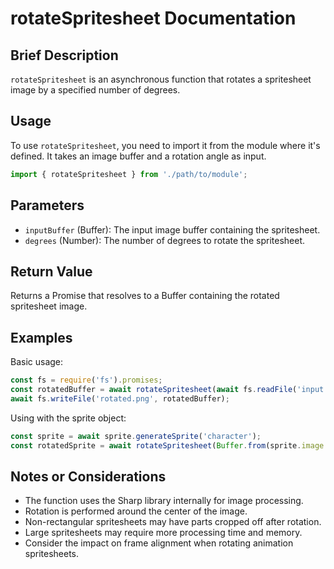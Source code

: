 # rotateSpritesheet Documentation

## Brief Description
`rotateSpritesheet` is an asynchronous function that rotates a spritesheet image by a specified number of degrees.

## Usage
To use `rotateSpritesheet`, you need to import it from the module where it's defined. It takes an image buffer and a rotation angle as input.

```javascript
import { rotateSpritesheet } from './path/to/module';
```

## Parameters
- `inputBuffer` (Buffer): The input image buffer containing the spritesheet.
- `degrees` (Number): The number of degrees to rotate the spritesheet.

## Return Value
Returns a Promise that resolves to a Buffer containing the rotated spritesheet image.

## Examples

Basic usage:
```javascript
const fs = require('fs').promises;
const rotatedBuffer = await rotateSpritesheet(await fs.readFile('input.png'), 90);
await fs.writeFile('rotated.png', rotatedBuffer);
```

Using with the sprite object:
```javascript
const sprite = await sprite.generateSprite('character');
const rotatedSprite = await rotateSpritesheet(Buffer.from(sprite.image.split(',')[1], 'base64'), 45);
```

## Notes or Considerations
- The function uses the Sharp library internally for image processing.
- Rotation is performed around the center of the image.
- Non-rectangular spritesheets may have parts cropped off after rotation.
- Large spritesheets may require more processing time and memory.
- Consider the impact on frame alignment when rotating animation spritesheets.